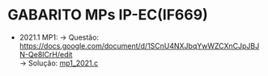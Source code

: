 # GABARITO MPs IP-EC(IF669)

- 2021.1 MP1:
-> Questão: https://docs.google.com/document/d/1SCnU4NXJbqYwWZCXnCJpJBJN-Qe8ICrH/edit    
-> Solução: [mp1_2021.c](https://github.com/SageScroll18144/IP-Func/blob/main/provas_mps/mps/mp1_2021.c)